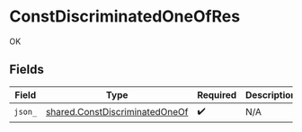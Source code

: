 # ConstDiscriminatedOneOfRes

OK


## Fields

| Field                                                                            | Type                                                                             | Required                                                                         | Description                                                                      |
| -------------------------------------------------------------------------------- | -------------------------------------------------------------------------------- | -------------------------------------------------------------------------------- | -------------------------------------------------------------------------------- |
| `json_`                                                                          | [shared.ConstDiscriminatedOneOf](../../models/shared/constdiscriminatedoneof.md) | :heavy_check_mark:                                                               | N/A                                                                              |